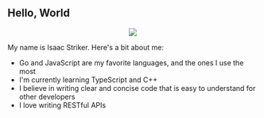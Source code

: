 ## Hello, World

<p align="center">
  <img src="https://api.boot.dev/v1/users/public/d353f10d-54cb-41b1-9293-9ce713f35e6a/thumbnail" >
</p>

My name is Isaac Striker. Here's a bit about me:

- Go and JavaScript are my favorite languages, and the ones I use the most
- I'm currently learning TypeScript and C++
- I believe in writing clear and concise code that is easy to understand for other developers
- I love writing RESTful APIs

<!--
**isaacjstriker/isaacjstriker** is a ✨ _special_ ✨ repository because its `README.md` (this file) appears on your GitHub profile.

Here are some ideas to get you started:

- 🔭 I’m currently working on ...
- 🌱 I’m currently learning ...
- 👯 I’m looking to collaborate on ...
- 🤔 I’m looking for help with ...
- 💬 Ask me about ...
- 📫 How to reach me: ...
- 😄 Pronouns: ...
- ⚡ Fun fact: ...
-->
